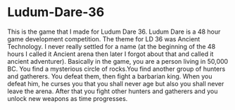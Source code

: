 # Ludum-Dare-36
This is the game that I made for Ludum Dare 36. Ludum Dare is a 48 hour game development competition. The theme for LD 36 was Ancient Technology. I never really settled for a name (at the beginning of the 48 hours I called it Ancient arena then later I forgot about that and called it ancient adventurer). Basically in the game, you are a person living in 50,000 BC. You find a mysterious circle of rocks.You find another group of hunters and gatherers. You defeat them, then fight a barbarian king. When you defeat him, he curses you that you shall never age but also you shall never leave the arena. After that you fight other hunters and gatherers and you unlock new weapons as time progresses.
